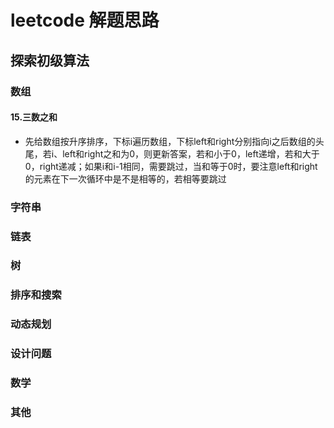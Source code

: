 # leetcode 解题思路

## 探索初级算法

### 数组

#### 15.三数之和

- 先给数组按升序排序，下标i遍历数组，下标left和right分别指向i之后数组的头尾，若i、left和right之和为0，则更新答案，若和小于0，left递增，若和大于0，right递减；如果i和i-1相同，需要跳过，当和等于0时，要注意left和right的元素在下一次循环中是不是相等的，若相等要跳过

### 字符串

### 链表

### 树

### 排序和搜索

### 动态规划

### 设计问题

### 数学

### 其他
